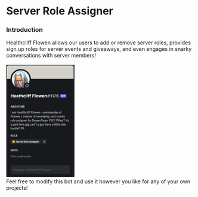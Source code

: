 # Server Role Assigner

### Introduction
Healthcliff Flowen allows our users to add or remove server roles, provides sign up roles for server events and giveaways, and even engages in snarky conversations with server members!
<br /> <br />
![preview](/preview.png)
<br />
Feel free to modify this bot and use it however you like for any of your own projects!